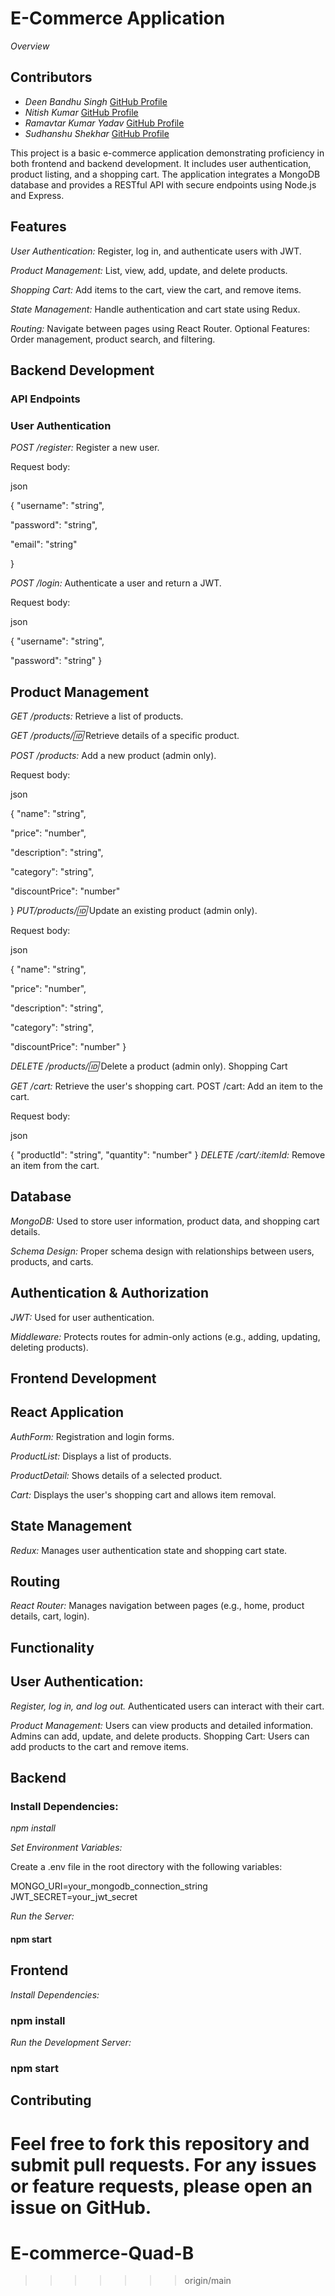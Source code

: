
# E-Commerce Application
*Overview*


## Contributors

- *Deen Bandhu Singh* [GitHub Profile](https://github.com/deen-2k3)
- *Nitish Kumar* [GitHub Profile](https://github.com/nitish76kumar)
- *Ramavtar Kumar Yadav* [GitHub Profile](https://github.com/ramavtar8250)
- *Sudhanshu Shekhar* [GitHub Profile](https://github.com/Sudhanshu7589)


This project is a basic e-commerce application demonstrating proficiency in both frontend and backend development. It includes user authentication, product listing, and a shopping cart. The application integrates a MongoDB database and provides a RESTful API with secure endpoints using Node.js and Express.

## Features

*User Authentication:* Register, log in, and authenticate users with JWT.

*Product Management:* List, view, add, update, and delete products.

*Shopping Cart:* Add items to the cart, view the cart, and remove items.

*State Management:* Handle authentication and cart state using Redux.

*Routing:* Navigate between pages using React Router.
Optional Features: Order management, product search, and filtering.



## Backend Development

### API Endpoints

### User Authentication

*POST /register:* Register a new user.

Request body:

json

{
  "username": "string",

  "password": "string",

  "email": "string"

}

*POST /login:* Authenticate a user and return a JWT.

Request body:

json

{
  "username": "string",

  "password": "string"
}

## Product Management

*GET /products:* 
Retrieve a list of products.

*GET /products/:id:* Retrieve details of a specific product.

*POST /products:* Add a new product (admin only).

Request body:

json

{
  "name": "string",

  "price": "number",

  "description": "string",

  "category": "string",

  "discountPrice": "number"

}
*PUT/products/:id:* Update an existing product (admin only).

Request body:

json

{
  "name": "string",

  "price": "number",

  "description": "string",

  "category": "string",

  "discountPrice": "number"
}

*DELETE /products/:id:* Delete a product (admin only).
Shopping Cart

*GET /cart:* Retrieve the user's shopping cart.
POST /cart: Add an item to the cart.

Request body:

json

{
  "productId": "string",
  "quantity": "number"
}
*DELETE /cart/:itemId:* Remove an item from the cart.

## Database

*MongoDB:* Used to store user information, product data, and shopping cart details.

*Schema Design:* Proper schema design with relationships between users, products, and carts.

## Authentication & Authorization

*JWT:* Used for user authentication.

*Middleware:* Protects routes for admin-only actions (e.g., adding, updating, deleting products).

## Frontend Development

## React Application

*AuthForm:* 
Registration and login forms.

*ProductList:* Displays a list of products.

*ProductDetail:* Shows details of a selected product.

*Cart:* Displays the user's shopping cart and allows item removal.


## State Management

*Redux:* Manages user authentication state and shopping cart state.

## Routing

*React Router:* Manages navigation between pages (e.g., home, product details, cart, login).

## Functionality

## User Authentication:

*Register, log in, and log out.* Authenticated users can interact with their cart.

*Product Management:* Users can view products and detailed information. Admins can add, update, and delete products.
Shopping Cart: Users can add products to the cart and remove items.


## Backend

### Install Dependencies:


*npm install*

*Set Environment Variables:*

Create a .env file in the root directory with the following variables:

MONGO_URI=your_mongodb_connection_string
JWT_SECRET=your_jwt_secret


*Run the Server:*

#### npm start


## Frontend
*Install Dependencies:*

### npm install

*Run the Development Server:*
### npm start


## Contributing

Feel free to fork this repository and submit pull requests. For any issues or feature requests, please open an issue on GitHub.
=======
# E-commerce-Quad-B
>>>>>>> origin/main
